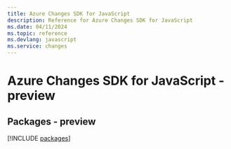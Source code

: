 ```yaml
---
title: Azure Changes SDK for JavaScript
description: Reference for Azure Changes SDK for JavaScript
ms.date: 04/11/2024
ms.topic: reference
ms.devlang: javascript
ms.service: changes
---
```

# Azure Changes SDK for JavaScript - preview
## Packages - preview
[!INCLUDE [packages](changes-index.md)]